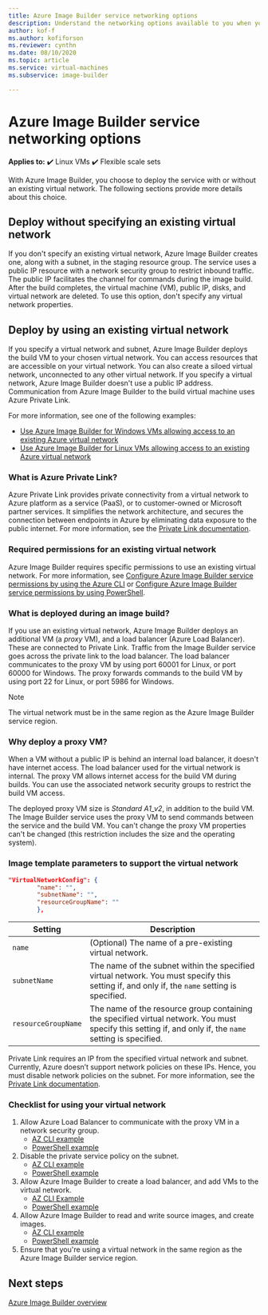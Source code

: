 ```yaml
---
title: Azure Image Builder service networking options
description: Understand the networking options available to you when you deploy the Image Builder service of Azure Virtual Machines.
author: kof-f
ms.author: kofiforson
ms.reviewer: cynthn
ms.date: 08/10/2020
ms.topic: article
ms.service: virtual-machines
ms.subservice: image-builder

---
```


# Azure Image Builder service networking options

**Applies to:** :heavy_check_mark: Linux VMs :heavy_check_mark: Flexible scale sets 

With Azure Image Builder, you choose to deploy the service with or without an existing virtual network. The following sections provide more details about this choice.

## Deploy without specifying an existing virtual network

If you don't specify an existing virtual network, Azure Image Builder creates one, along with a subnet, in the staging resource group. The service uses a public IP resource with a network security group to restrict inbound traffic. The public IP facilitates the channel for commands during the image build. After the build completes, the virtual machine (VM), public IP, disks, and virtual network are deleted. To use this option, don't specify any virtual network properties.

## Deploy by using an existing virtual network

If you specify a virtual network and subnet, Azure Image Builder deploys the build VM to your chosen virtual network. You can access resources that are accessible on your virtual network. You can also create a siloed virtual network, unconnected to any other virtual network. If you specify a virtual network, Azure Image Builder doesn't use a public IP address. Communication from Azure Image Builder to the build virtual machine uses Azure Private Link.

For more information, see one of the following examples:

* [Use Azure Image Builder for Windows VMs allowing access to an existing Azure virtual network](../windows/image-builder-vnet.md)
* [Use Azure Image Builder for Linux VMs allowing access to an existing Azure virtual network](image-builder-vnet.md)

### What is Azure Private Link?

Azure Private Link provides private connectivity from a virtual network to Azure platform as a service (PaaS), or to customer-owned or Microsoft partner services. It simplifies the network architecture, and secures the connection between endpoints in Azure by eliminating data exposure to the public internet. For more information, see the [Private Link documentation](../../private-link/index.yml).

### Required permissions for an existing virtual network

Azure Image Builder requires specific permissions to use an existing virtual network. For more information, see [Configure Azure Image Builder service permissions by using the Azure CLI](image-builder-permissions-cli.md) or [Configure Azure Image Builder service permissions by using PowerShell](image-builder-permissions-powershell.md).

### What is deployed during an image build?

If you use an existing virtual network, Azure Image Builder deploys an additional VM (a *proxy* VM), and a load balancer (Azure Load Balancer). These are connected to Private Link. Traffic from the Image Builder service goes across the private link to the load balancer. The load balancer communicates to the proxy VM by using port 60001 for Linux, or port 60000 for Windows. The proxy forwards commands to the build VM by using port 22 for Linux, or port 5986 for Windows.

> [!NOTE]
> The virtual network must be in the same region as the Azure Image Builder service region.
> 

### Why deploy a proxy VM?

When a VM without a public IP is behind an internal load balancer, it doesn't have internet access. The load balancer used for the virtual network is internal. The proxy VM allows internet access for the build VM during builds. You can use the associated network security groups to restrict the build VM access.

The deployed proxy VM size is *Standard A1_v2*, in addition to the build VM. The Image Builder service uses the proxy VM to send commands between the service and the build VM. You can't change the proxy VM properties can't be changed (this restriction includes the size and the operating system).

### Image template parameters to support the virtual network

```json
"VirtualNetworkConfig": {
        "name": "",
        "subnetName": "",
        "resourceGroupName": ""
        },
```

| Setting | Description |
|---------|---------|
| `name` | (Optional) The name of a pre-existing virtual network. |
| `subnetName` | The name of the subnet within the specified virtual network. You must specify this setting if, and only if, the `name` setting is specified. |
| `resourceGroupName` | The name of the resource group containing the specified virtual network. You must specify this setting if, and only if, the `name` setting is specified. |

Private Link requires an IP from the specified virtual network and subnet. Currently, Azure doesn’t support network policies on these IPs. Hence, you must disable network policies on the subnet. For more information, see the [Private Link documentation](../../private-link/index.yml).

### Checklist for using your virtual network

1. Allow Azure Load Balancer to communicate with the proxy VM in a network security group.
    * [AZ CLI example](image-builder-vnet.md#add-network-security-group-rule)
    * [PowerShell example](../windows/image-builder-vnet.md#add-network-security-group-rule)
2. Disable the private service policy on the subnet.
    * [AZ CLI example](image-builder-vnet.md#disable-private-service-policy-on-subnet)
    * [PowerShell example](../windows/image-builder-vnet.md#disable-private-service-policy-on-subnet)
3. Allow Azure Image Builder to create a load balancer, and add VMs to the virtual network.
    * [AZ CLI Example](image-builder-permissions-cli.md#existing-vnet-azure-role-example)
    * [PowerShell example](image-builder-permissions-powershell.md#permission-to-customize-images-on-your-vnets)
4. Allow Azure Image Builder to read and write source images, and create images.
    * [AZ CLI example](image-builder-permissions-cli.md#custom-image-azure-role-example)
    * [PowerShell example](image-builder-permissions-powershell.md#custom-image-azure-role-example)
5. Ensure that you're using a virtual network in the same region as the Azure Image Builder service region.

## Next steps

[Azure Image Builder overview](../image-builder-overview.md)